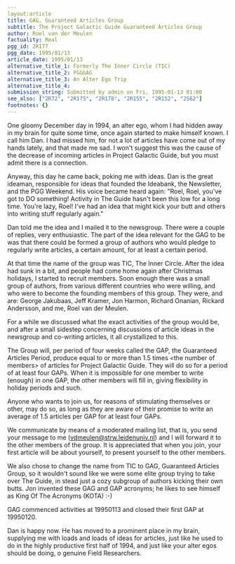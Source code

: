 ```yaml
---
layout:article
title: GAG, Guaranteed Articles Group
subtitle: The Project Galactic Guide Guaranteed Articles Group
author: Roel van der Meulen
factuality: Real
pgg_id: 2R177
pgg_date: 1995/01/13
article_date: 1995/01/13
alternative_title_1: Formerly The Inner Circle (TIC)
alternative_title_2: PGGGAG
alternative_title_3: An Alter Ego Trip
alternative_title_4: 
submission_string: Submitted by admin on Fri, 1995-01-13 01:00
see_also: ["2R72", "2R175", "2R178", "2R155", "2R152", "2S62"]
footnotes: {}
---
```

<div>
<p>One gloomy December day in 1994, an alter ego, whom I had hidden away in my brain for quite some time, once again started to make himself known. I call him Dan. I had missed him, for not a lot of articles have come out of my hands lately, and that made me sad. I won't suggest this was the cause of the decrease of incoming articles in Project Galactic Guide, but you must admit there is a connection.</p>
<p>Anyway, this day he came back, poking me with ideas. Dan is the great ideaman, responsible for ideas that founded the Ideabank, the Newsletter, and the PGG Weekend. His voice became heard again: "Roel, Roel, you've got to DO something! Activity in The Guide hasn't been this low for a long time. You're lazy, Roel! I've had an idea that might kick your butt and others into writing stuff regularly again."</p>
<p>Dan told me the idea and I mailed it to the newsgroup. There were a couple of replies, very enthusiastic. The part of the idea relevant for the GAG to be was that there could be formed a group of authors who would pledge to regularly write articles, a certain amount, for at least a certain period.</p>
<p>At that time the name of the group was TIC, The Inner Circle. After the idea had sunk in a bit, and people had come home again after Christmas holidays, I started to recruit members. Soon enough there was a small group of authors, from various different countries who were willing, and who were to become the founding members of this group. They were, and are: George Jakubaas, Jeff Kramer, Jon Harmon, Richard Onanian, Rickard Andersson, and me, Roel van der Meulen.</p>
<p>For a while we discussed what the exact activities of the group would be, and after a small sidestep concerning discussions of article ideas in the newsgroup and co-writing articles, it all crystallized to this.</p>
<p>The Group will, per period of four weeks called the GAP, the Guaranteed Articles Period, produce equal to or more than 1.5 times &lt;the number of members&gt; of articles for Project Galactic Guide. They will do so for a period of at least four GAPs. When it is impossible for one member to write (enough) in one GAP, the other members will fill in, giving flexibility in holiday periods and such.</p>
<p>Anyone who wants to join us, for reasons of stimulating themselves or other, may do so, as long as they are aware of their promise to write an average of 1.5 articles per GAP for at least four GAPs.</p>
<p>We communicate by means of a moderated mailing list, that is, you send your message to me (<a href="https://web.archive.org/web/20130205235858/mailto:vdmeulen@strw.leidenuniv.nl">vdmeulen@strw.leidenuniv.nl</a>) and I will forward it to the other members of the group. It is appreciated that when you join, your first article will be about yourself, to present yourself to the other members.</p>
<p>We also chose to change the name from TIC to GAG, Guaranteed Articles Group, so it wouldn't sound like we were some elite group trying to take over The Guide, in stead just a cozy subgroup of authors kicking their own butts. Jon invented these GAG and GAP acronyms; he likes to see himself as King Of The Acronyms (KOTA) :-)</p>
<p>GAG commenced activities at 19950113 and closed their first GAP at 19950120.</p>
<p>Dan is happy now. He has moved to a prominent place in my brain, supplying me with loads and loads of ideas for articles, just like he used to do in the highly productive first half of 1994, and just like your alter egos should be doing, o genuine Field Researchers.</p>
</div>

